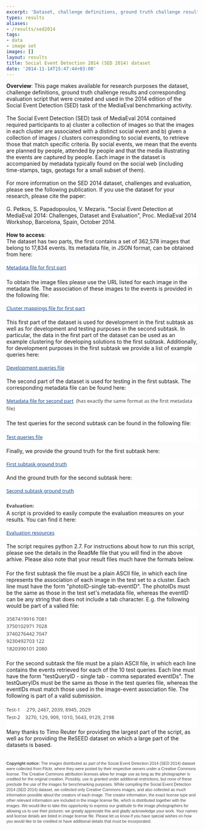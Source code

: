 ```yaml
---
excerpt: 'Dataset, challenge definitions, ground truth challenge results and corresponding evaluation script that were created and used in the 2014 edition of the Social Event Detection (SED) task of the MediaEval benchmarking activity'
types: results
aliases:
- /results/sed2014
tags:
- data
- image set
images: []
layout: results
title: Social Event Detection 2014 (SED 2014) dataset
date: '2014-11-14T15:47:44+03:00'
---
```

<div><strong>Overview</strong>: This page makes available for research purposes the dataset, challenge definitions, ground truth challenge results and corresponding evaluation script that were created and used in the 2014 edition of the Social Event Detection (SED) task of the MediaEval benchmarking activity.</div>
<div>&nbsp;</div>
<div>The Social Event Detection (SED) task of MediaEval 2014 contained required participants to a) cluster a collection of images so that the images in each cluster are associated with a distinct social event and b) given a collection of images / clusters corresponding to social events, to retrieve those that match specific criteria. By social events, we mean that the events are planned by people, attended by people and that the media illustrating the events are captured by people. Each image in the dataset is accompanied by metadata typically found on the social web (including time-stamps, tags, geotags for a small subset of them).</div>
<div>&nbsp;</div>
<div>For more information on the SED 2014 dataset, challenges and evaluation, please see the following publication. If you use the dataset for your research, please cite the paper:</div>
<div>&nbsp;</div>
<div>G. Petkos, S. Papadopoulos, V. Mezaris. "Social Event Detection at MediaEval 2014: Challenges, Dataset and Evaluation", Proc. MediaEval 2014 Workshop, Barcelona, Spain, October 2014.</div>
<div>&nbsp;</div>
<div><strong>How to access</strong>:</div>
<div>The dataset has two parts, the first contains a set of 362,578 images that belong to 17,834 events. Its metadata file, in JSON format, can be obtained from here:</div>
<div>&nbsp;</div>
<div>
	<p style="margin: 0px; padding: 0px; border: 0px; font-size: 13px; font-family: 'Segoe UI', 'Lucida Grande', Arial; vertical-align: baseline; line-height: 19.5px; color: rgb(68, 68, 68); background-color: rgb(255, 255, 255);"><a href="https://socialsensor.iti.gr/sed2014/SED_2014_Dev_Metadata.rar" search_id="undefined" style="margin: 0px; padding: 0px; border: 0px; font-weight: inherit; font-style: inherit; font-family: inherit; vertical-align: baseline; color: rgb(17, 68, 136);">Metadata file for first part</a></p>
	<p style="margin: 0px; padding: 0px; border: 0px; font-size: 13px; font-family: 'Segoe UI', 'Lucida Grande', Arial; vertical-align: baseline; line-height: 19.5px; color: rgb(68, 68, 68); background-color: rgb(255, 255, 255);">&nbsp;</p>
	<div>To obtain the image files please use the URL listed for each image in the metadata file. The association of these images to the events is provided in the following file:&nbsp;</div>
	<div>&nbsp;</div>
	<p style="margin: 0px; padding: 0px; border: 0px; font-size: 13px; font-family: 'Segoe UI', 'Lucida Grande', Arial; vertical-align: baseline; line-height: 19.5px; color: rgb(68, 68, 68); background-color: rgb(255, 255, 255);"><a href="https://socialsensor.iti.gr/sed2014/SED_2014_Dev_Clusters.rar" search_id="undefined" style="margin: 0px; padding: 0px; border: 0px; font-weight: inherit; font-style: inherit; font-family: inherit; vertical-align: baseline; color: rgb(17, 68, 136);">Cluster mappings file for first part</a></p>
</div>
<div>&nbsp;</div>
<div>This first part of the dataset is used for development in the first subtask as well as for development and testing purposes in the second subtask. In particular, the data in the first part of the dataset can be used as an example clustering for developing solutions to the first subtask. Additionally, for development purposes in the first subtask we provide a list of example queries here:</div>
<div>&nbsp;</div>
<div>
	<p style="margin: 0px; padding: 0px; border: 0px; font-size: 13px; font-family: 'Segoe UI', 'Lucida Grande', Arial; vertical-align: baseline; line-height: 19.5px; color: rgb(68, 68, 68); background-color: rgb(255, 255, 255);"><a href="https://socialsensor.iti.gr/sed2014/SED_2014_Dev_Queries.rar" search_id="undefined" style="margin: 0px; padding: 0px; border: 0px; font-weight: inherit; font-style: inherit; font-family: inherit; vertical-align: baseline; color: rgb(17, 68, 136);">Development queries file</a></p>
	<div>&nbsp;</div>
	<div>The second part of the dataset is used for testing in the first subtask. The corresponding metadata file can be found here:</div>
</div>
<div>&nbsp;</div>
<div>
	<p style="margin: 0px; padding: 0px; border: 0px; font-size: 13px; font-family: 'Segoe UI', 'Lucida Grande', Arial; vertical-align: baseline; line-height: 19.5px; color: rgb(68, 68, 68); background-color: rgb(255, 255, 255);"><a href="https://socialsensor.iti.gr/sed2014/SED_2014_Test_Metadata.rar" search_id="undefined" style="margin: 0px; padding: 0px; border: 0px; font-weight: inherit; font-style: inherit; font-family: inherit; vertical-align: baseline; color: rgb(17, 68, 136);">Metadata file for second part</a>&nbsp; (has exactly the same format as the first metadata file)</p>
	<p style="margin: 0px; padding: 0px; border: 0px; font-size: 13px; font-family: 'Segoe UI', 'Lucida Grande', Arial; vertical-align: baseline; line-height: 19.5px; color: rgb(68, 68, 68); background-color: rgb(255, 255, 255);">&nbsp;</p>
	<div>The test queries for the second subtask can be found in the following file:</div>
	<p style="margin: 0px; padding: 0px; border: 0px; font-size: 13px; font-family: 'Segoe UI', 'Lucida Grande', Arial; vertical-align: baseline; line-height: 19.5px; color: rgb(68, 68, 68); background-color: rgb(255, 255, 255);">&nbsp;</p>
	<p style="margin: 0px; padding: 0px; border: 0px; font-size: 13px; font-family: 'Segoe UI', 'Lucida Grande', Arial; vertical-align: baseline; line-height: 19.5px; color: rgb(68, 68, 68); background-color: rgb(255, 255, 255);"><a href="https://socialsensor.iti.gr/sed2014/SED_2014_Test_Queries.rar" search_id="undefined" style="margin: 0px; padding: 0px; border: 0px; vertical-align: baseline; color: rgb(17, 68, 136);">Test queries file</a></p>
</div>
<div>&nbsp;</div>
<div>Finally, we provide the ground truth for the first subtask here:</div>
<div>&nbsp;</div>
<div>
	<div>
		<p style="margin: 0px; padding: 0px; border: 0px; font-size: 13px; font-family: 'Segoe UI', 'Lucida Grande', Arial; vertical-align: baseline; line-height: 19.5px; color: rgb(68, 68, 68); background-color: rgb(255, 255, 255);"><a href="https://socialsensor.iti.gr/sed2014/SED_2014_Subtask1_ground_truth.json" search_id="undefined" style="margin: 0px; padding: 0px; border: 0px; vertical-align: baseline; color: rgb(17, 68, 136);">First subtask ground truth</a></p>
	</div>
	<div>&nbsp;</div>
</div>
<div>And the ground truth for the second subtask here:</div>
<div>&nbsp;</div>
<div>
	<div>
		<p style="margin: 0px; padding: 0px; border: 0px; font-size: 13px; font-family: 'Segoe UI', 'Lucida Grande', Arial; vertical-align: baseline; line-height: 19.5px; color: rgb(68, 68, 68); background-color: rgb(255, 255, 255);"><a href="https://socialsensor.iti.gr/sed2014/SED_2014_Subtask2_ground_truth.json" search_id="undefined" style="margin: 0px; padding: 0px; border: 0px; vertical-align: baseline; color: rgb(17, 68, 136);">Second subtask ground truth</a></p>
		<p style="margin: 0px; padding: 0px; border: 0px; font-size: 13px; font-family: 'Segoe UI', 'Lucida Grande', Arial; vertical-align: baseline; line-height: 19.5px; color: rgb(68, 68, 68); background-color: rgb(255, 255, 255);">&nbsp;</p>
		<h2 style="margin: 0px; padding: 0px; border: 0px; font-size: 17px; font-family: 'Segoe UI', 'Lucida Grande', Arial, sans-serif; vertical-align: baseline; line-height: 1.25em; color: rgb(68, 68, 68); background-color: rgb(255, 255, 255);"><span style="font-family: 'Segoe UI', 'Lucida Grande', Arial; font-size: 13px; line-height: 19.5px;">Evaluation:</span></h2>
		<div>A script is provided to easily compute the evaluation measures on your results. You can find it here:</div>
	</div>
	<div>&nbsp;</div>
</div>
<p style="margin: 0px; padding: 0px; border: 0px; font-size: 13px; font-family: 'Segoe UI', 'Lucida Grande', Arial; vertical-align: baseline; line-height: 19.5px; color: rgb(68, 68, 68); background-color: rgb(255, 255, 255);"><a href="https://socialsensor.iti.gr/sed2014/SED_2014_evaluation_resources.rar" search_id="undefined" style="margin: 0px; padding: 0px; border: 0px; font-weight: inherit; font-style: inherit; font-family: inherit; vertical-align: baseline; color: rgb(17, 68, 136);">Evaluation resources</a></p>
<div>&nbsp;</div>
<div>
	<div>
		<div>The script requires python 2.7. For instructions about how to run this script, please see the details in the ReadMe file that you will find in the above arhive. Please also note that your result files much have the formats below.</div>
		<p style="margin: 0px; padding: 0px; border: 0px; font-size: 13px; font-family: 'Segoe UI', 'Lucida Grande', Arial; vertical-align: baseline; line-height: 19.5px; color: rgb(68, 68, 68); background-color: rgb(255, 255, 255);">&nbsp;</p>
		<div>For the first subtask the file must be a plain ASCII file, in which each line represents the association of each image in the test set to a cluster. Each line must have the form "photoID-single tab-eventID". The photoIDs must be the same as those in the test set's metadata file, whereas the eventID can be any string that does not include a tab character. E.g. the following would be part of a valied file:</div>
		<div>&nbsp;</div>
		<p style="margin: 0px; padding: 0px; border: 0px; font-size: 13px; font-family: 'Segoe UI', 'Lucida Grande', Arial; vertical-align: baseline; line-height: 19.5px; color: rgb(68, 68, 68); background-color: rgb(255, 255, 255);">3587419916 7081</p>
		<p style="margin: 0px; padding: 0px; border: 0px; font-size: 13px; font-family: 'Segoe UI', 'Lucida Grande', Arial; vertical-align: baseline; line-height: 19.5px; color: rgb(68, 68, 68); background-color: rgb(255, 255, 255);">3750102971 7028</p>
		<p style="margin: 0px; padding: 0px; border: 0px; font-size: 13px; font-family: 'Segoe UI', 'Lucida Grande', Arial; vertical-align: baseline; line-height: 19.5px; color: rgb(68, 68, 68); background-color: rgb(255, 255, 255);">3740276442 7047</p>
		<p style="margin: 0px; padding: 0px; border: 0px; font-size: 13px; font-family: 'Segoe UI', 'Lucida Grande', Arial; vertical-align: baseline; line-height: 19.5px; color: rgb(68, 68, 68); background-color: rgb(255, 255, 255);">9230492703 122</p>
		<p style="margin: 0px; padding: 0px; border: 0px; font-size: 13px; font-family: 'Segoe UI', 'Lucida Grande', Arial; vertical-align: baseline; line-height: 19.5px; color: rgb(68, 68, 68); background-color: rgb(255, 255, 255);">1820390101 2080</p>
		<p style="margin: 0px; padding: 0px; border: 0px; font-size: 13px; font-family: 'Segoe UI', 'Lucida Grande', Arial; vertical-align: baseline; line-height: 19.5px; color: rgb(68, 68, 68); background-color: rgb(255, 255, 255);">&nbsp;</p>
		<div>For the second subtask the file must be a plain ASCII file, in which each line contains the events retrieved for each of the 10 test queries. Each line must have the form "testQueryID - single tab - comma separated eventIDs". The testQueryIDs must be the same as those in the test queries file, whereas the eventIDs must match those used in the image-event association file. The following is part of a valid submission.</div>
		<p style="margin: 0px; padding: 0px; border: 0px; font-size: 13px; font-family: 'Segoe UI', 'Lucida Grande', Arial; vertical-align: baseline; line-height: 19.5px; color: rgb(68, 68, 68); background-color: rgb(255, 255, 255);">&nbsp;</p>
		<p style="margin: 0px; padding: 0px; border: 0px; font-size: 13px; font-family: 'Segoe UI', 'Lucida Grande', Arial; vertical-align: baseline; line-height: 19.5px; color: rgb(68, 68, 68); background-color: rgb(255, 255, 255);">Test-1 &nbsp; &nbsp; 279, 2467, 2039, 8945, 2029</p>
		<p style="margin: 0px; padding: 0px; border: 0px; font-size: 13px; font-family: 'Segoe UI', 'Lucida Grande', Arial; vertical-align: baseline; line-height: 19.5px; color: rgb(68, 68, 68); background-color: rgb(255, 255, 255);">Test-2 &nbsp; &nbsp;3270, 129, 909, 1010, 5643, 9129, 2198</p>
		<p style="margin: 0px; padding: 0px; border: 0px; font-size: 13px; font-family: 'Segoe UI', 'Lucida Grande', Arial; vertical-align: baseline; line-height: 19.5px; color: rgb(68, 68, 68); background-color: rgb(255, 255, 255);">&nbsp;</p>
		<div>Many thanks to Timo Reuter for providing the largest part of the script, as well as for providing the ReSEED dataset on which a large part of the datasets is based.</div>
		<div>&nbsp;</div>
		<div>
			<div>&nbsp;</div>
			<div><span style="color: rgb(68, 68, 68); font-family: 'Trebuchet MS', Verdana, Arial, sans-serif; line-height: 1.3em; font-size: 8pt; background-color: rgb(255, 255, 255);"><strong>Copyright notice:</strong>&nbsp;The images distributed as part of the Social Event Detection 2014 (SED 2014) dataset were collected from Flickr, where they were posted by their respective owners under a Creative Commons license. The Creative Commons attribution licenses allow for image use as long as the photographer is credited for the original creation. Possibly, use is granted under additional restrictions, but none of these preclude the use of the images for benchmarking purposes.&nbsp;</span><span style="color: rgb(68, 68, 68); font-family: 'Trebuchet MS', Verdana, Arial, sans-serif; font-size: 8pt; line-height: 1.3em; background-color: rgb(255, 255, 255);">While compiling the Social Event Detection 2014 (SED 2014) dataset, we collected only Creative Commons images, and also collected as much information possible about the creators of each image. The creator information, the exact license type and other relevant information are included in the image license file, which is distributed together with the images.&nbsp;</span><span style="color: rgb(68, 68, 68); font-family: 'Trebuchet MS', Verdana, Arial, sans-serif; font-size: 8pt; line-height: 1.3em; background-color: rgb(255, 255, 255);">We would like to take this opportunity to express our gratitude to the image photographers for allowing us to use their pictures: we greatly appreciate this and gladly acknowledge your work. Your names and license details are listed in image license file. Please let us know if you have special wishes on how you would like to be credited or have additional details that must be incorporated.</span></div>
			<div>&nbsp;</div>
		</div>
	</div>
</div>
<p>&nbsp;</p>
